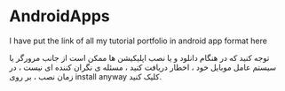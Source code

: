 # AndroidApps
I have put the link of all my tutorial portfolio in android app format here

توجه کنید که در هنگام دانلود و یا نصب اپلیکیشن ها ممکن است از جانب مرورگر یا سیستم عامل موبایل خود ، اخطار دریافت کنید ، مسئله ی نگران کننده ای نیست ، در زمان نصب ، بر روی install anyway کلیک کنید.
